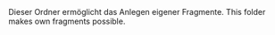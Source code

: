 <data>
<de>Dieser Ordner ermöglicht das Anlegen eigener Fragmente.</de>
<en>This folder makes own fragments possible.</en>
</data>

